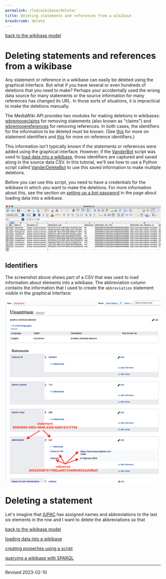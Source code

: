 ```yaml
---
permalink: /lod/wikibase/delete/
title: Deleting statements and references from a wikibase
breadcrumb: delete
---
```


[back to the wikibase model](../)

# Deleting statements and references from a wikibase

Any statement or reference in a wikibase can easily be deleted using the graphical interface. But what if you have several or even hundreds of deletions that you need to make? Perhaps your accidentally used the wrong data source for many statements or the source information for many references has changed its URL. In those sorts of situations, it is impractical to make the deletions manually. 

The MediaWiki API provides two modules for making deletions in wikibases: [wbremoveclaims](https://www.wikidata.org/w/api.php?action=help&modules=wbremoveclaims) for removing statements (also known as "claims") and [wbremovereferences](https://www.wikidata.org/w/api.php?action=help&modules=wbremovereferences) for removing references. In both cases, the identifiers for the information to be deleted must be known. (See [this](../#statement-instances) for more on statement identifiers and [this](../#references) for more on reference identifiers.) 

This information isn't typically known if the statements or references were added using the graphical interface. However, if the [VanderBot](http://vanderbi.lt/vanderbot) script was used to [load data into a wikibase](../load/), those identifiers are captured and saved along in the source data CSV. In this tutorial, we'll see how to use a Python script called [VanderDeleteBot](https://github.com/HeardLibrary/linked-data/blob/master/vanderbot/vanderdeletebot.md) to use this saved information to make multiple deletions. 

Before you can use this script, you need to have a credentials for the wikibase in which you want to make the deletions. For more information about this, see the section on [setting up a bot password](../load/#set-up-a-bot-password) in the page about loading data into a wikibase.

![CSV containing uploaded data](images/uploaded_data.png)

## Identifiers

The screenshot above shows part of a CSV that was used to load information about elements into a wikibase. The abbreviation column contains the information that I used to create the `abbreviation` statement visible in the graphical interface:

![GUI interface view of statement and reference](images/identifiers_gui.png)



# Deleting a statement

Let's imagine that [IUPAC](https://iupac.org/) has assigned names and abbreviations to the last six elements in the row and I want to delete the abbreviations so that 

[back to the wikibase model](../)

[loading data into a wikibase](../load/)

[creating properties using a script](../properties/)

[querying a wikibase with SPARQL](../sparql/)

----
Revised 2023-02-10
